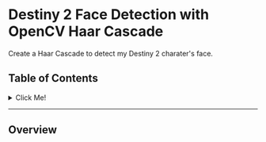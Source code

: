 # Destiny 2 Face Detection with OpenCV Haar Cascade 

Create a Haar Cascade to detect my Destiny 2 charater's face.

## Table of Contents
<details>
  <summary>Click Me!</summary>
  
- [Overview](#overview)
- [Installation](#installation)
- [Usage](#usage)
- [Fetures](#features)
- [Acknowledgments](#acknowledgments)

</details>

---

## Overview
